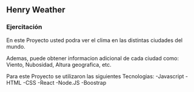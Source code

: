 ## Henry Weather


### Ejercitación

En este Proyecto usted podra ver el clima en las distintas ciudades del mundo.

Ademas, puede obtener informacion adicional de cada ciudad como: Viento, Nubosidad, Altura geografica, etc.

Para este Proyecto se utilizaron las siguientes Tecnologias:
-Javascript
-HTML
-CSS
-React
-Node.JS
-Boostrap


